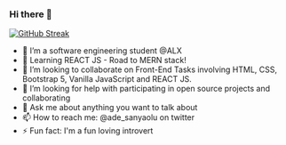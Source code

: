 ### Hi there 👋

<!--
**Adesanyaolu/Adesanyaolu** is a ✨ _special_ ✨ repository because its `README.md` (this file) appears on your GitHub profile.

Here are some ideas to get you started:
-->

[![GitHub Streak](https://streak-stats.demolab.com?user=Adesanyaolu&theme=dark&hide_border=true&border_radius=5&border=EB5454)](https://git.io/streak-stats)

- 🔭 I’m a software engineering student @ALX
- 🌱 Learning REACT JS - Road to MERN stack!
- 👯 I’m looking to collaborate on Front-End Tasks involving HTML, CSS, Bootstrap 5, Vanilla JavaScript and REACT JS.
- 🤔 I’m looking for help with participating in open source projects and collaborating
- 💬 Ask me about anything you want to talk about
- 📫 How to reach me: @ade_sanyaolu on twitter
- ⚡ Fun fact: I'm a fun loving introvert

